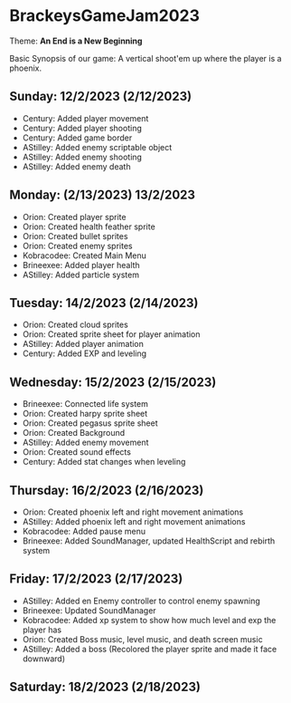 # BrackeysGameJam2023

Theme: **An End is a New Beginning**

Basic Synopsis of our game: A vertical shoot'em up where the player is a phoenix.

## Sunday: 12/2/2023 (2/12/2023)
- Century: Added player movement
- Century: Added player shooting
- Century: Added game border
- AStilley: Added enemy scriptable object
- AStilley: Added enemy shooting
- AStilley: Added enemy death
## Monday: (2/13/2023) 13/2/2023
- Orion: Created player sprite
- Orion: Created health feather sprite
- Orion: Created bullet sprites
- Orion: Created enemy sprites
- Kobracodee: Created Main Menu
- Brineexee: Added player health
- AStilley: Added particle system
## Tuesday: 14/2/2023 (2/14/2023) 
- Orion: Created cloud sprites
- Orion: Created sprite sheet for player animation
- AStilley: Added player animation
- Century: Added EXP and leveling
## Wednesday: 15/2/2023 (2/15/2023) 
- Brineexee: Connected life system
- Orion: Created harpy sprite sheet
- Orion: Created pegasus sprite sheet
- Orion: Created Background
- AStilley: Added enemy movement
- Orion: Created sound effects
- Century: Added stat changes when leveling
## Thursday: 16/2/2023 (2/16/2023) 
- Orion: Created phoenix left and right movement animations
- AStilley: Added phoenix left and right movement animations
- Kobracodee: Added pause menu
- Brineexee: Added SoundManager, updated HealthScript and rebirth system
## Friday: 17/2/2023 (2/17/2023)
- AStilley: Added en Enemy controller to control enemy spawning
- Brineexee: Updated SoundManager
- Kobracodee: Added xp system to show how much level and exp the player has
- Orion: Created Boss music, level music, and death screen music
- AStilley: Added a boss (Recolored the player sprite and made it face downward)
## Saturday: 18/2/2023 (2/18/2023) 

